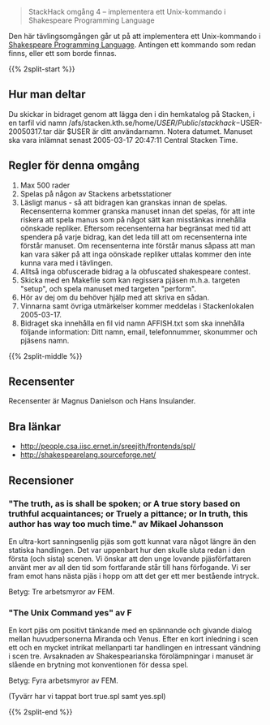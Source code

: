 <!-- 
.. title: StackHack - Shakespeare Programming Language
.. slug: shakespeare-programming-language
.. description:
-->

> StackHack omgång 4 – implementera ett Unix-kommando i Shakespeare Programming Language

Den här tävlingsomgången går ut på att implementera ett Unix-kommando i [Shakespeare Programming Language](http://shakespearelang.sourceforge.net/). Antingen ett kommando som redan finns, eller ett som borde finnas. 

{{% 2split-start %}}

## Hur man deltar
Du skickar in bidraget genom att lägga den i din hemkatalog på Stacken, i en tarfil vid namn /afs/stacken.kth.se/home/$USER/Public/stackhack-$USER-20050317.tar där $USER är ditt användarnamn. Notera datumet. Manuset ska vara inlämnat senast 2005-03-17 20:47:11 Central Stacken Time.

## Regler för denna omgång

1. Max 500 rader
2. Spelas på någon av Stackens arbetsstationer
3. Läsligt manus - så att bidragen kan granskas innan de spelas. Recensenterna kommer granska manuset innan det spelas, för att inte riskera att spela manus som på något sätt kan misstänkas innehålla oönskade repliker. Eftersom recensenterna har begränsat med tid att spendera på varje bidrag, kan det leda till att om recensenterna inte förstår manuset. Om recensenterna inte förstår manus såpass att man kan vara säker på att inga oönskade repliker uttalas kommer den inte kunna vara med i tävlingen.
4. Alltså inga obfuscerade bidrag a la obfuscated shakespeare contest.
5. Skicka med en Makefile som kan regissera pjäsen m.h.a. targeten "setup", och spela manuset med targeten "perform".
6. Hör av dej om du behöver hjälp med att skriva en sådan.
7. Vinnarna samt övriga utmärkelser kommer meddelas i Stackenlokalen 2005-03-17.
8. Bidraget ska innehålla en fil vid namn AFFISH.txt som ska innehålla följande information: Ditt namn, email, telefonnummer, skonummer och pjäsens namn.

{{% 2split-middle %}}

## Recensenter
Recensenter är Magnus Danielson och Hans Insulander.

## Bra länkar
* http://people.csa.iisc.ernet.in/sreejith/frontends/spl/
* http://shakespearelang.sourceforge.net/

## Recensioner

### "The truth, as is shall be spoken; or A true story based on truthful acquaintances; or Truely a pittance; or In truth, this author has way too much time." av Mikael Johansson
En ultra-kort sanningsenlig pjäs som gott kunnat vara något längre än den statiska handlingen. Det var uppenbart hur den skulle sluta redan i den första (och sista) scenen. Vi önskar att den unge lovande pjäsförfattaren använt mer av all den tid som fortfarande står till hans förfogande. Vi ser fram emot hans nästa pjäs i hopp om att det ger ett mer bestående intryck.

Betyg: Tre arbetsmyror av FEM.

### "The Unix Command yes" av F
En kort pjäs om positivt tänkande med en spännande och givande dialog mellan huvudpersonerna Miranda och Venus. Efter en kort inledning i scen ett och en mycket intrikat mellanparti tar handlingen en intressant vändning i scen tre. Avsaknaden av Shakespearianska förolämpningar i manuset är slående en brytning mot konventionen för dessa spel.

Betyg: Fyra arbetsmyror av FEM.

(Tyvärr har vi tappat bort true.spl samt yes.spl)

{{% 2split-end %}}
